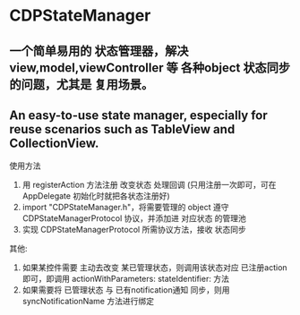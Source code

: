 # CDPStateManager
## 一个简单易用的 状态管理器，解决 view,model,viewController 等 各种object 状态同步 的问题，尤其是 复用场景。
## An easy-to-use state manager, especially for reuse scenarios such as TableView and CollectionView.

使用方法
1. 用 registerAction 方法注册 改变状态 处理回调 (只用注册一次即可，可在 AppDelegate 初始化时就把各状态注册好)
2. import "CDPStateManager.h"，将需要管理的 object 遵守 CDPStateManagerProtocol 协议，并添加进 对应状态 的管理池
3. 实现 CDPStateManagerProtocol 所需协议方法，接收 状态同步

其他:
1. 如果某控件需要 主动去改变 某已管理状态，则调用该状态对应 已注册action 即可，即调用 actionWithParameters: stateIdentifier: 方法
2. 如果需要将 已管理状态 与 已有notification通知 同步，则用 syncNotificationName 方法进行绑定
